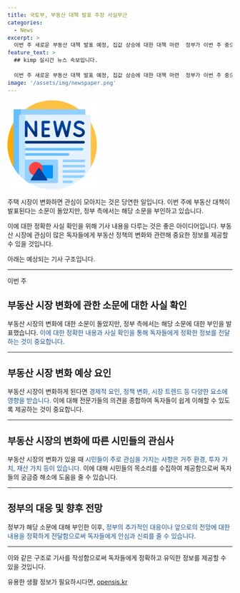 ```yaml
---
title: 국토부, 부동산 대책 발표 주장 사실무근
categories:
  - News
excerpt: >
  이번 주 새로운 부동산 대책 발표 예정, 집값 상승에 대한 대책 마련  정부가 이번 주 중으로 새로운 부동산 대책을 발표할 예정이라고 전해졌다. 집값 상승으로 고심하고 있는 정부가 이번 주 내로 새로운 대책을 내놓을 것으로 예상되며, 부동산 시장에 영향을 줄 것으로 보인다.
feature_text: >
  ## kimp 실시간 뉴스 속보입니다.

  이번 주 새로운 부동산 대책 발표 예정, 집값 상승에 대한 대책 마련  정부가 이번 주 중으로 새로운 부동산 대책을 발표할 예정이라고 전해졌다. 집값 상승으로 고심하고 있는 정부가 이번 주 내로 새로운 대책을 내놓을 것으로 예상되며, 부동산 시장에 영향을 줄 것으로 보인다.
image: '/assets/img/newspaper.png'
---
```


<p><img src="/assets/img/newspaper.png" alt="kimplant 속보" /></p>

<p>주택 시장이 변화하면 관심이 모아지는 것은 당연한 일입니다. 이번 주에 부동산 대책이 발표된다는 소문이 돌았지만, 정부 측에서는 해당 소문을 부인하고 있습니다. </p>

<p>이에 대한 정확한 사실 확인을 위해 기사 내용을 다루는 것은 좋은 아이디어입니다. 부동산 시장에 관심이 많은 독자들에게 부동산 정책의 변화와 관련해 중요한 정보를 제공할 수 있을 것입니다. </p>

<p>아래는 예상되는 기사 구조입니다.</p>

<hr />

<p>이번 주 <h2 data-ke-size="size26">부동산 시장 변화에 관한 소문에 대한 사실 확인</h2></p>

<p>부동산 시장의 변화에 대한 소문이 돌았지만, 정부 측에서는 해당 소문에 대한 부인을 발표했습니다. <span style="color: #1a5490;">이에 대한 정확한 내용과 사실 확인을 통해 독자들에게 정확한 정보를 전달하는 것이 중요합니다.</span></p>

<hr />

<h2 data-ke-size="size26">부동산 시장 변화 예상 요인</h2>

<p>부동산 시장이 변화하게 된다면 <span style="color: #1a5490;">경제적 요인, 정책 변화, 시장 트렌드 등 다양한 요소에 영향을 받습니다.</span> 이에 대해 전문가들의 의견을 종합하여 독자들이 쉽게 이해할 수 있도록 제공하는 것이 중요합니다.</p>

<hr />

<h2 data-ke-size="size26">부동산 시장의 변화에 따른 시민들의 관심사</h2>

<p>부동산 시장의 변화가 있을 때 <span style="color: #1a5490;">시민들이 주로 관심을 가지는 사항은 거주 환경, 투자 가치, 재산 가치 등이 있습니다.</span> 이에 대해 시민들의 목소리를 수집하여 제공함으로써 독자들의 궁금증 해소에 도움을 줄 수 있습니다.</p>

<hr />

<h2 data-ke-size="size26">정부의 대응 및 향후 전망</h2>

<p>정부가 해당 소문에 대해 부인한 이후, <span style="color: #1a5490;">정부의 추가적인 대응이나 앞으로의 전망에 대한 내용을 정확하게 전달함으로써 독자들에게 안심과 신뢰를 줄 수 있습니다.</span></p>

<hr />

<p>이와 같은 구조로 기사를 작성함으로써 독자들에게 정확하고 유익한 정보를 제공할 수 있을 것입니다.</p>
유용한 생활 정보가 필요하시다면, <a href="https://opensis.kr" rel="dofollow">opensis.kr</a>



